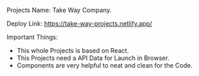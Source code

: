 Projects Name: Take Way Company.


Deploy Link: https://take-way-projects.netlify.app/

Important Things:

* This whole Projects is based on React.
* This Projects need a API Data for Launch in Browser.
* Components are very helpful to neat and clean for the Code.